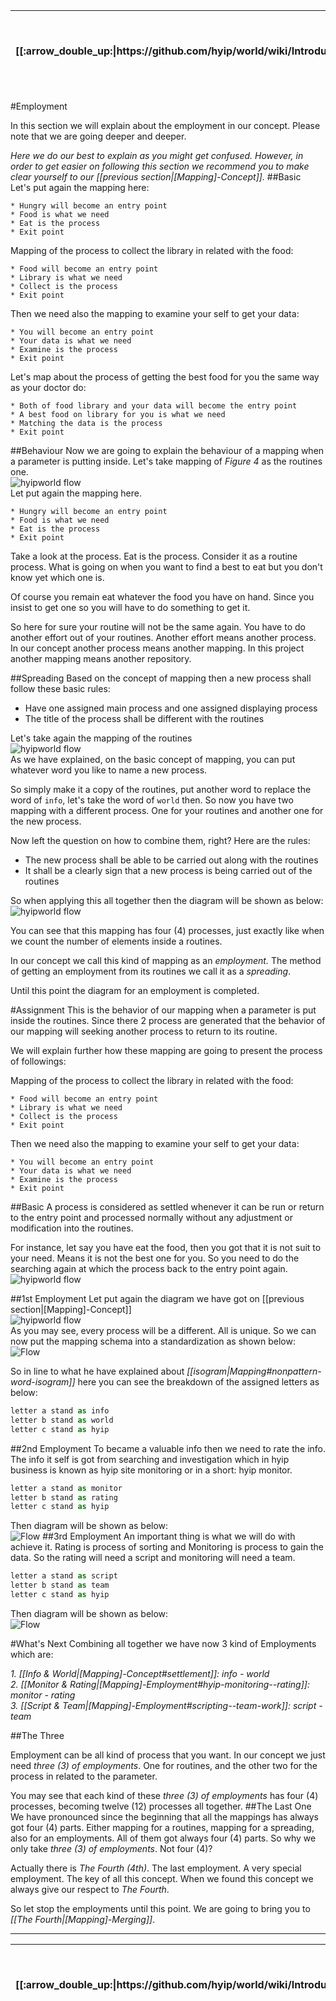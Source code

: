 <table>
  <thead>
    <tr>
      <th>[[:arrow_double_up:|https://github.com/hyip/world/wiki/Introduction]]</th>
      <th>[[:arrow_up_small:|https://github.com/hyipworld/hyipworld.github.io/wiki/Introduction]]</th>
      <th>[[:rewind:|Introduction]] [[Intro|Introduction]]</th>
      <th>[[:arrow_backward:|[Mapping]-Concept]] [[Prev|[Mapping]-Concept]]</th>
      <th>[[:repeat:|[Mapping]-Employment]] [[Reload|[Mapping]-Employment]]</th>
      <th>[[Next|[Mapping]-Merging]] [[:arrow_forward:|[Mapping]-Merging]]</th>
      <th>[[Last|maps]] [[:fast_forward:|maps]]</th>
      <th>[[:arrow_down_small:|https://github.com/hyip/rating]]</th>
      <th>[[:arrow_double_down:|https://github.com/hyip/rating/wiki/Introduction]]</th>
    </tr>
  </thead>
</table>
#Employment

In this section we will explain about the employment in our concept. Please note that we are going deeper and deeper. 

_Here we do our best to explain as you might get confused. However, in order to get easier on following this section we recommend you to make clear yourself to our [[previous section|[Mapping]-Concept]]._
##Basic  
Let's put again the mapping here:
```
* Hungry will become an entry point
* Food is what we need 
* Eat is the process
* Exit point  
```
Mapping of the process to collect the library in related with the food:
```
* Food will become an entry point
* Library is what we need 
* Collect is the process
* Exit point  
```
Then we need also the mapping to examine your self to get your data:
```
* You will become an entry point
* Your data is what we need 
* Examine is the process
* Exit point  
```
Let's map about the process of getting the best food for you the same way as your doctor do:
```
* Both of food library and your data will become the entry point
* A best food on library for you is what we need 
* Matching the data is the process
* Exit point  
```

##Behaviour
Now we are going to explain the behaviour of a mapping when a parameter is putting inside.
Let's take mapping of _Figure 4_ as the routines one.  
![hyipworld flow](https://hyipworld.github.io/images/github/doc/figure4.png)  
Let put again the mapping here.
```  
* Hungry will become an entry point
* Food is what we need 
* Eat is the process
* Exit point  
```
Take a look at the process. Eat is the process. Consider it as a routine process. What is going on when you want to find a best to eat but you don't know yet which one is.

Of course you remain eat whatever the food you have on hand. Since you insist to get one so you will have to do something to get it.

So here for sure your routine will not be the same again. You have to do another effort out of your routines. Another effort means another process. In our concept another process means another mapping. In this project another mapping means another repository.

##Spreading
Based on the concept of mapping then a new process shall follow these basic rules:
* Have one assigned main process and one assigned displaying process
* The title of the process shall be different with the routines
  
Let's take again the mapping of the routines    
![hyipworld flow](https://hyipworld.github.io/images/github/doc/figure4.png)   
As we have explained, on the basic concept of mapping, you can put whatever word you like to name a new process.
   
So simply make it a copy of the routines, put another word to replace the word of `info`, let's take the word of `world` then. So now you have two mapping with a different process. One for your routines and another one for the new process.

Now left the question on how to combine them, right? Here are the rules:  
* The new process shall be able to be carried out along with the routines
* It shall be a clearly sign that a new process is being carried out of the routines

So when applying this all together then the diagram will be shown as below:  
![hyipworld flow](https://hyipworld.github.io/images/github/doc/figure5.png)

You can see that this mapping has four (4) processes, just exactly like when we count the number of elements inside a routines.

In our concept we call this kind of mapping as an _employment._ The method of getting an employment from its routines we call it as a _spreading_. 

Until this point the diagram for an employment is completed.

#Assignment
This is the behavior of our mapping when a parameter is put inside the routines. Since there 2 process are generated that the behavior of our mapping will seeking another process to return to its routine. 

We will explain further how these mapping are going to present the process of followings:
  
Mapping of the process to collect the library in related with the food:
```
* Food will become an entry point
* Library is what we need 
* Collect is the process
* Exit point  
```
Then we need also the mapping to examine your self to get your data:
```
* You will become an entry point
* Your data is what we need 
* Examine is the process
* Exit point  
```
##Basic
A process is considered as settled whenever it can be run or return to the entry point and processed normally without any adjustment or modification into the routines.

For instance, let say you have eat the food, then you got that it is not suit to your need. Means it is not the best one for you. So you need to do the searching again at which the process back to the entry point again.   
![hyipworld flow](https://hyipworld.github.io/images/github/doc/figure6.png)


##1st Employment
Let put again the diagram we have got on [[previous section|[Mapping]-Concept]]   
![hyipworld flow](https://hyipworld.github.io/images/github/doc/figure6.png)  
As you may see, every process will be a different. All is unique. So we can now put the mapping schema into a standardization as shown below:  
![Flow](https://hyipworld.github.io/images/github/doc/figure7.png)  

So in line to what he have explained about _[[isogram|Mapping#nonpattern-word-isogram]]_ here you can see the breakdown of the assigned letters as below: 
```js
letter a stand as info  
letter b stand as world  
letter c stand as hyip  
```
##2nd Employment
To became a valuable info then we need to rate the info. The info it self is got from searching and investigation which in hyip business is known as hyip site monitoring or in a short: hyip monitor.  
```js
letter a stand as monitor  
letter b stand as rating  
letter c stand as hyip  
```
Then diagram will be shown as below:  
![Flow](https://hyipworld.github.io/images/github/doc/figure8.png)
##3rd Employment
An important thing is what we will do with achieve it. Rating is process of sorting and Monitoring is process to gain the data. So the rating will need a script and monitoring will need a team.    
```js
letter a stand as script  
letter b stand as team  
letter c stand as hyip  
```
Then diagram will be shown as below:  
![Flow](https://hyipworld.github.io/images/github/doc/figure9.png)

#What's Next
Combining all together we have now 3 kind of Employments which are:  
 
_1. [[Info & World|[Mapping]-Concept#settlement]]: info - world_  
_2. [[Monitor & Rating|[Mapping]-Employment#hyip-monitoring--rating]]</a>: monitor - rating_  
_3. [[Script & Team|[Mapping]-Employment#scripting--team-work]]: script - team_  

##The Three

Employment can be all kind of process that you want. In our concept we just need _three (3) of employments_. One for routines, and the other two for the process in related to the parameter.

You may see that each kind of these _three (3) of employments_ has four (4) processes, becoming twelve (12)  processes all together.
##The Last One
We have pronounced since the beginning that all the mappings has always got four (4) parts. Either mapping for a routines, mapping for a spreading, also for an employments. All of them got always four (4) parts. So why we only take _three (3) of employments_. Not four (4)? 

Actually there is _The Fourth (4th)_. The last employment. A very special employment. The key of all this concept. When we found this concept we always give our respect to _The Fourth_.

So let stop the employments until this point. We are going to bring you to _[[The Fourth|[Mapping]-Merging]]_.
***
<table>
  <thead>
    <tr>
      <th>[[:arrow_double_up:|https://github.com/hyip/world/wiki/Introduction]]</th>
      <th>[[:arrow_up_small:|https://github.com/hyipworld/hyipworld.github.io/wiki/Introduction]]</th>
      <th>[[:rewind:|Introduction]] [[Intro|Introduction]]</th>
      <th>[[:arrow_backward:|[Mapping]-Concept]] [[Prev|[Mapping]-Concept]]</th>
      <th>[[:repeat:|[Mapping]-Employment]] [[Reload|[Mapping]-Employment]]</th>
      <th>[[Next|[Mapping]-Merging]] [[:arrow_forward:|[Mapping]-Merging]]</th>
      <th>[[Last|maps]] [[:fast_forward:|maps]]</th>
      <th>[[:arrow_down_small:|https://github.com/hyip/rating]]</th>
      <th>[[:arrow_double_down:|https://github.com/hyip/rating/wiki/Introduction]]</th>
    </tr>
  </thead>
</table>
